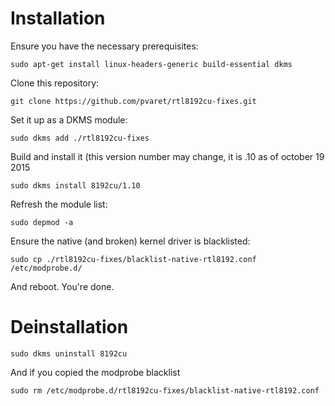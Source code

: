 
# Installation

Ensure you have the necessary prerequisites:

```
sudo apt-get install linux-headers-generic build-essential dkms
```

Clone this repository:

```
git clone https://github.com/pvaret/rtl8192cu-fixes.git
```

Set it up as a DKMS module:

```
sudo dkms add ./rtl8192cu-fixes
```

Build and install it (this version number may change, it is .10 as of october 19 2015

```
sudo dkms install 8192cu/1.10
```

Refresh the module list:

```
sudo depmod -a
```

Ensure the native (and broken) kernel driver is blacklisted:

```
sudo cp ./rtl8192cu-fixes/blacklist-native-rtl8192.conf /etc/modprobe.d/
```

And reboot. You're done.

# Deinstallation
```
sudo dkms uninstall 8192cu
```
And if you copied the modprobe blacklist
```
sudo rm /etc/modprobe.d/rtl8192cu-fixes/blacklist-native-rtl8192.conf
```
